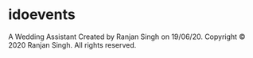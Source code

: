 # idoevents
A Wedding Assistant
Created by Ranjan Singh on 19/06/20.
Copyright © 2020 Ranjan Singh. All rights reserved.
